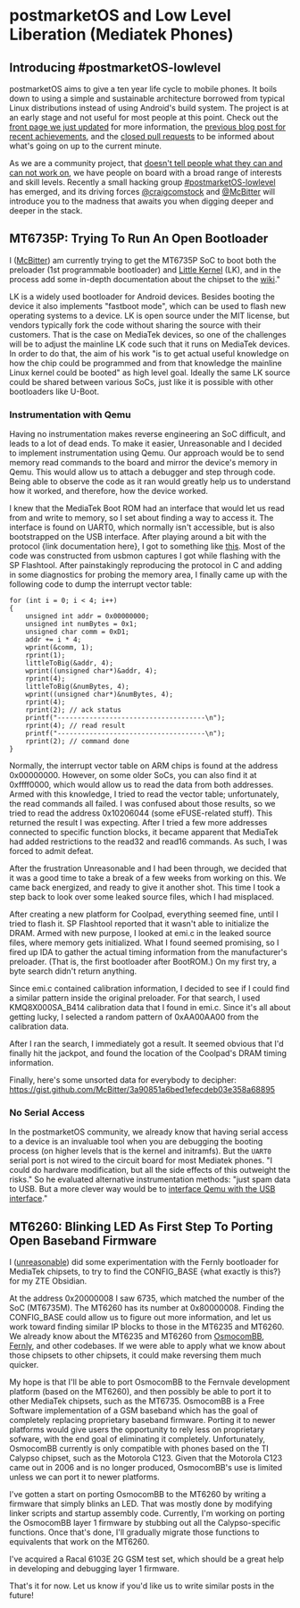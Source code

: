 # postmarketOS and Low Level Liberation (Mediatek Phones)

## Introducing #postmarketOS-lowlevel
postmarketOS aims to give a ten year life cycle to mobile phones. It boils down to using a simple and sustainable architecture borrowed from typical Linux distributions instead of using Android's build system. The project is at an early stage and not useful for most people at this point. Check out the [front page we just updated](https://postmarketos.org) for more information, the [previous blog post for recent achievements](https://postmarketos.org/blog/2017/12/31/219-days-of-postmarketOS/), and the [closed pull requests](https://github.com/postmarketOS/pmbootstrap/pulls?q=is%3Apr+is%3Aclosed) to be informed about what's going on up to the current minute.

As we are a community project, that [doesn't tell people what they can and can not work on](https://postmarketos.org/blog/2017/09/03/100-days-of-postmarketos/#why-we-evolve-in-many-directions), we have people on board with a broad range of interests and skill levels. Recently a small hacking group [#postmarketOS-lowlevel](https://matrix.to/#/#postmarketos-lowlevel:disroot.org) has emerged, and its driving forces [@craigcomstock](https://github.com/craigcomstock) and [@McBitter](https://github.com/McBitter) will introduce you to the madness that awaits you when digging deeper and deeper in the stack.

## MT6735P: Trying To Run An Open Bootloader
I ([McBitter](https://github.com/McBitter)) am currently trying to get the MT6735P SoC to boot both the preloader (1st programmable bootloader) and [Little Kernel](https://github.com/littlekernel/lk/wiki/Introduction) (LK), and in the process add some in-depth documentation about the chipset to the [wiki](https://wiki.postmarketos.org/wiki/Mediatek)."

LK is a widely used bootloader for Android devices.  Besides booting the device it also implements "fastboot mode", which can be used to flash new operating systems to a device.  LK is open source under the MIT license, but vendors typically fork the code without sharing the source with their customers.  That is the case on MediaTek devices, so one of the challenges will be to adjust the mainline LK code such that it runs on MediaTek devices.  In order to do that, the aim of his work "is to get actual useful knowledge on how the chip could be programmed and from that knowledge the mainline Linux kernel could be booted" as high level goal.  Ideally the same LK source could be shared between various SoCs, just like it is possible with other bootloaders like U-Boot.

### Instrumentation with Qemu
Having no instrumentation makes reverse engineering an SoC difficult, and leads to a lot of dead ends.  To make it easier, Unreasonable and I decided to implement instrumentation using Qemu.  Our approach would be to send memory read commands to the board and mirror the device's memory in Qemu.  This would allow us to attach a debugger and step through code.  Being able to observe the code as it ran would greatly help us to understand how it worked, and therefore, how the device worked.

I knew that the MediaTek Boot ROM had an interface that would let us read from and write to memory, so I set about finding a way to access it.  The interface is found on UART0, which normally isn't accessible, but is also bootstrapped on the USB interface.  After playing around a bit with the protocol {link documentation here}, I got to something like [this](https://github.com/McBitter/flasher/blob/master/main.c).  Most of the code was constructed from usbmon captures I got while flashing with the SP Flashtool.  After painstakingly reproducing the protocol in C and adding in some diagnostics for probing the memory area, I finally came up with the following code to dump the interrupt vector table:

    for (int i = 0; i < 4; i++)
    {
        unsigned int addr = 0x00000000;
        unsigned int numBytes = 0x1;
        unsigned char comm = 0xD1;
        addr += i * 4;
        wprint(&comm, 1);
        rprint(1);
        littleToBig(&addr, 4);
        wprint((unsigned char*)&addr, 4);
        rprint(4);
        littleToBig(&numBytes, 4);
        wprint((unsigned char*)&numBytes, 4);
        rprint(4);
        rprint(2); // ack status
        printf("-------------------------------------\n");
        rprint(4); // read result
        printf("-------------------------------------\n");
        rprint(2); // command done
    }

Normally, the interrupt vector table on ARM chips is found at the address 0x00000000.  However, on some older SoCs, you can also find it at 0xffff0000, which would allow us to read the data from both addresses.  Armed with this knowledge, I tried to read the vector table; unfortunately, the read commands all failed.  I was confused about those results, so we tried to read the address 0x10206044 (some eFUSE-related stuff).  This returned the result I was expecting.  After I tried a few more addresses connected to specific function blocks, it became apparent that MediaTek had added restrictions to the read32 and read16 commands.  As such, I was forced to admit defeat.

After the frustration Unreasonable and I had been through, we decided that it was a good time to take a break of a few weeks from working on this.  We came back energized, and ready to give it another shot.  This time I took a step back to look over some leaked source files, which I had misplaced.

After creating a new platform for Coolpad, everything seemed fine, until I tried to flash it.  SP Flashtool reported that it wasn't able to initialize the DRAM.  Armed with new purpose, I looked at emi.c in the leaked source files, where memory gets initialized.  What I found seemed promising, so I fired up IDA to gather the actual timing information from the manufacturer's preloader.  (That is, the first bootloader after BootROM.)  On my first try, a byte search didn't return anything.

Since emi.c contained calibration information, I decided to see if I could find a similar pattern inside the original preloader.  For that search, I used KMQ8X000SA_B414 calibration data that I found in emi.c.  Since it's all about getting lucky, I selected a random pattern of 0xAA00AA00 from the calibration data.

After I ran the search, I immediately got a result.  It seemed obvious that I'd finally hit the jackpot, and found the location of the Coolpad's DRAM timing information.

Finally, here's some unsorted data for everybody to decipher: https://gist.github.com/McBitter/3a90851a6bed1efecdeb03e358a68895

### No Serial Access
In the postmarketOS community, we already know that having serial access to a device is an invaluable tool when you are debugging the booting process (on higher levels that is the kernel and initramfs). But the `UART0` serial port is not wired to the circuit board for most Mediatek phones. "I could do hardware modification, but all the side effects of this outweight the risks." So he evaluated alternative instrumentation methods: "just spam data to USB. But a more clever way would be to [interface Qemu with the USB interface](https://stackoverflow.com/a/2615816)."

## MT6260: Blinking LED As First Step To Porting Open Baseband Firmware
I ([unreasonable](https://github.com/craigcomstock)) did some experimentation with the Fernly bootloader for MediaTek chipsets, to try to find the CONFIG_BASE {what exactly is this?} for my ZTE Obsidian.

At the address 0x20000008 I saw 6735, which matched the number of the SoC (MT6735M).  The MT6260 has its number at 0x80000008.  Finding the CONFIG_BASE could allow us to figure out more information, and let us work toward finding similar IP blocks to those in the MT6235 and MT6260.  We already know about the MT6235 and MT6260 from [OsmocomBB](https://bb.osmocom.org/), [Fernly](https://github.com/xobs/fernly), and other codebases.  If we were able to apply what we know about those chipsets to other chipsets, it could make reversing them much quicker.

My hope is that I'll be able to port OsmocomBB to the Fernvale development platform (based on the MT6260), and then possibly be able to port it to other MediaTek chipsets, such as the MT6735.  OsmocomBB is a Free Software implementation of a GSM baseband which has the goal of completely replacing proprietary baseband firmware.  Porting it to newer platforms would give users the opportunity to rely less on proprietary sofware, with the end goal of eliminating it completely.  Unfortunately, OsmocomBB currently is only compatible with phones based on the TI Calypso chipset, such as the Motorola C123.  Given that the Motorola C123 came out in 2006 and is no longer produced, OsmocomBB's use is limited unless we can port it to newer platforms.

I've gotten a start on porting OsmocomBB to the MT6260 by writing a firmware that simply blinks an LED.  That was mostly done by modifying linker scripts and startup assembly code.  Currently, I'm working on porting the OsmocomBB layer 1 firmware by stubbing out all the Calypso-specific functions.  Once that's done, I'll gradually migrate those functions to equivalents that work on the MT6260.

I've acquired a Racal 6103E 2G GSM test set, which should be a great help in developing and debugging layer 1 firmware.

That's it for now.  Let us know if you'd like us to write similar posts in the future!
